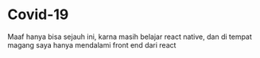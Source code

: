 # Covid-19
Maaf hanya bisa sejauh ini, karna masih belajar react native, dan di tempat magang saya hanya mendalami front end dari react
